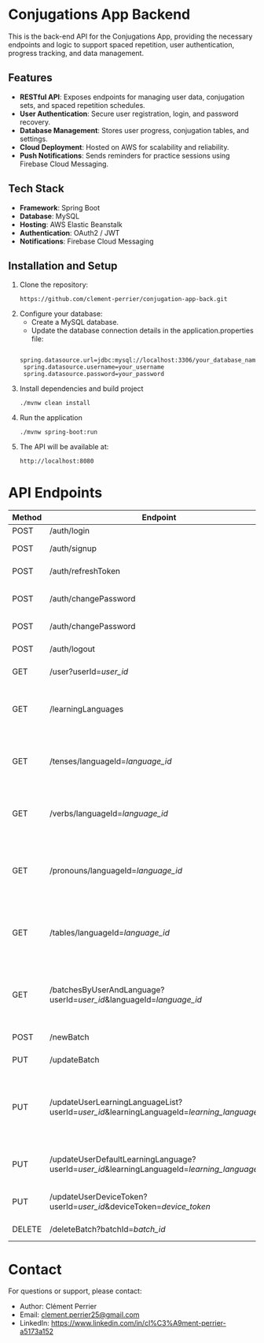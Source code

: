 # Conjugations App Backend

This is the back-end API for the Conjugations App, providing the necessary endpoints and logic to support spaced repetition, user authentication, progress tracking, and data management.

## Features

- **RESTful API**: Exposes endpoints for managing user data, conjugation sets, and spaced repetition schedules.
- **User Authentication**: Secure user registration, login, and password recovery.
- **Database Management**: Stores user progress, conjugation tables, and settings.
- **Cloud Deployment**: Hosted on AWS for scalability and reliability.
- **Push Notifications**: Sends reminders for practice sessions using Firebase Cloud Messaging.

## Tech Stack

- **Framework**: Spring Boot
- **Database**: MySQL
- **Hosting**: AWS Elastic Beanstalk
- **Authentication**: OAuth2 / JWT
- **Notifications**: Firebase Cloud Messaging

## Installation and Setup

1. Clone the repository:
   ```
   https://github.com/clement-perrier/conjugation-app-back.git
2. Configure your database:
   - Create a MySQL database.
   - Update the database connection details in the application.properties file:
   ```
    spring.datasource.url=jdbc:mysql://localhost:3306/your_database_name
    spring.datasource.username=your_username
    spring.datasource.password=your_password
3. Install dependencies and build project
   ```
   ./mvnw clean install
4. Run the application
   ```
   ./mvnw spring-boot:run
5. The API will be available at:
   ```
   http://localhost:8080
# API Endpoints
| Method      | Endpoint | Description |
| ----------- | -------- | ----------- |
| POST        | /auth/login | Log in user |
| POST        | /auth/signup | Register a new user |
| POST        | /auth/refreshToken | Refresh token |
| POST        | /auth/changePassword | Request password change |
| POST        | /auth/changePassword | Update user password |
| POST        | /auth/logout | Logout the user |
| GET         | /user?userId=_user_id_ | Get user informations |
| GET         | /learningLanguages | Get all learning languages available in the app |
| GET         | /tenses/languageId=_language_id_ | Get all the tenses for a specified learning language |
| GET         | /verbs/languageId=_language_id_ | Get all the verbs for a specified learning language |
| GET         | /pronouns/languageId=_language_id_ | Get all the pronouns for a specified learning language |
| GET         | /tables/languageId=_language_id_ | Get all the conjugation tables for a specified learning language |
| GET         | /batchesByUserAndLanguage?userId=_user_id_&languageId=_language_id_ | Get all sets of an user for a specified learning language |
| POST        | /newBatch | Create a new set |
| PUT         | /updateBatch | Update an existing set |
| PUT         | /updateUserLearningLanguageList?userId=_user_id_&learningLanguageId=_learning_language_id_ | Update user learning language list  with a new learning language |
| PUT         | /updateUserDefaultLearningLanguage?userId=_user_id_&learningLanguageId=_learning_language_id_ | Update user default learning language |
| PUT         | /updateUserDeviceToken?userId=_user_id_&deviceToken=_device_token_ | Update user device token |
| DELETE      | /deleteBatch?batchId=_batch_id_ | Remove an user set |

# Contact

For questions or support, please contact:
- Author: Clément Perrier
- Email: clement.perrier25@gmail.com
- LinkedIn: https://www.linkedin.com/in/cl%C3%A9ment-perrier-a5173a152
